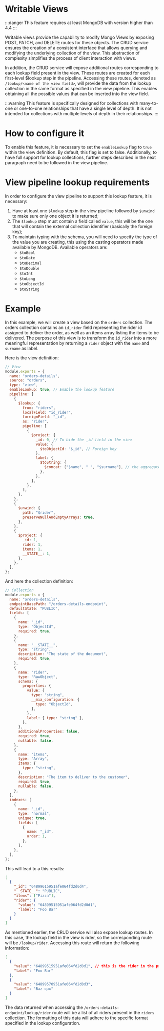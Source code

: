 # Writable Views

:::danger
This feature requires at least MongoDB with version higher than 4.4
:::

Writable views provide the capability to modify Mongo Views by exposing POST, PATCH, and DELETE routes for these objects. The CRUD service ensures the creation of a consistent interface that allows querying and modifying the underlying collection of the view. This abstraction of complexity simplifies the process of client interaction with views.

In addition, the CRUD service will expose additional routes corresponding to each lookup field present in the view. These routes are created for each first-level $lookup step in the pipeline. Accessing these routes, denoted as `/lookup/<name of the view field>`, will provide the data from the lookup collection in the same format as specified in the view pipeline. This enables obtaining all the possible values that can be inserted into the view field.

:::warning
This feature is specifically designed for collections with many-to-one or one-to-one relationships that have a single level of depth. It is not intended for collections with multiple levels of depth in their relationships.
:::

# How to configure it

To enable this feature, it is necessary to set the `enableLookup` flag to `true` within the view definition. By default, this flag is set to false. Additionally, to have full support for lookup collections, further steps described in the next paragraph need to be followed in the view pipeline.

# View pipeline lookup requirements

In order to configure the view pipeline to support this lookup feature, it is necessary:

1. Have at least one `$lookup` step in the view pipeline followed by `$unwind` to make sure only one object it is returned;
2. The `$lookup` step must contain a field called `value`, this will be the one that will contain the external collection identifier (basically the foreign key);
3. To maintain typing with the schema, you will need to specify the type of the value you are creating, this using the casting operators made available by MongoDB. Available operators are:
   - `$toBool`
   - `$toDate`
   - `$toDecimal`
   - `$toDouble`
   - `$toInt`
   - `$toLong`
   - `$toObjectId`
   - `$toString`

# Example

In this example, we will create a view based on the `orders` collection. The orders collection contains an `id_rider` field representing the rider id assigned to deliver the order, as well as an items array listing the items to be delivered. The purpose of this view is to transform the `id_rider` into a more meaningful representation by returning a `rider` object with the `name` and `surname` as label.

Here is the view definition:

```js title=requires
// View
module.exports = {
  name: "orders-details",
  source: "orders",
  type: "view",
  enableLookup: true, // Enable the lookup feature
  pipeline: [
    {
      $lookup: {
        from: "riders",
        localField: "id_rider",
        foreignField: "_id",
        as: "rider",
        pipeline: [
          {
            $project: {
              _id: 0, // To hide the _id field in the view
              value: {
                $toObjectId: "$_id", // Foreign key
              },
              label: {
                $toString: {
                  $concat: ["$name", " ", "$surname"], // the aggregated value
                },
              },
            },
          },
        ],
      },
    },
    {
      $unwind: {
        path: "$rider",
        preserveNullAndEmptyArrays: true,
      },
    },
    {
      $project: {
        _id: 1,
        rider: 1,
        items: 1,
        __STATE__: 1,
      },
    },
  ],
};
```

And here the collection definition:

```js title=collection
// Collection
module.exports = {
  name: "orders-details",
  endpointBasePath: "/orders-details-endpoint",
  defaultState: "PUBLIC",
  fields: [
    {
      name: "_id",
      type: "ObjectId",
      required: true,
    },
    {
      name: "__STATE__",
      type: "string",
      description: "The state of the document",
      required: true,
    },
    {
      name: "rider",
      type: "RawObject",
      schema: {
        properties: {
          value: {
            type: "string",
            __mia_configuration: {
              type: "ObjectId",
            },
          },
          label: { type: "string" },
        },
      },
      additionalProperties: false,
      required: true,
      nullable: false,
    },
    {
      name: "items",
      type: "Array",
      items: {
        type: "string",
      },
      description: "The item to deliver to the customer",
      required: true,
      nullable: false,
    },
  ],
  indexes: [
    {
      name: "_id",
      type: "normal",
      unique: true,
      fields: [
        {
          name: "_id",
          order: 1,
        },
      ],
    },
  ],
};
```

This will lead to a this results:

```json
[
  {
    "_id": "6489961b951afe064fd2d0d4",
    "__STATE__": "PUBLIC",
    "items": ["Pizza"],
    "rider": {
      "value": "64899515951afe064fd2d0d1",
      "label": "Foo Bar"
    }
  }
]
```

As mentioned earlier, the CRUD service will also expose lookup routes. In this case, the lookup field in the view is rider, so the corresponding route will be `/lookup/rider`. Accessing this route will return the following information:

```json
[
  {
    "value": "64899515951afe064fd2d0d1", // this is the rider in the previous result
    "label": "Foo Bar"
  },
  {
    "value": "64899570951afe064fd2d0d3",
    "label": "Baz qux"
  }
]
```

The data returned when accessing the `/orders-details-endpoint/lookup/rider` route will be a list of all riders present in the `riders` collection. The formatting of this data will adhere to the specific format specified in the lookup configuration.
